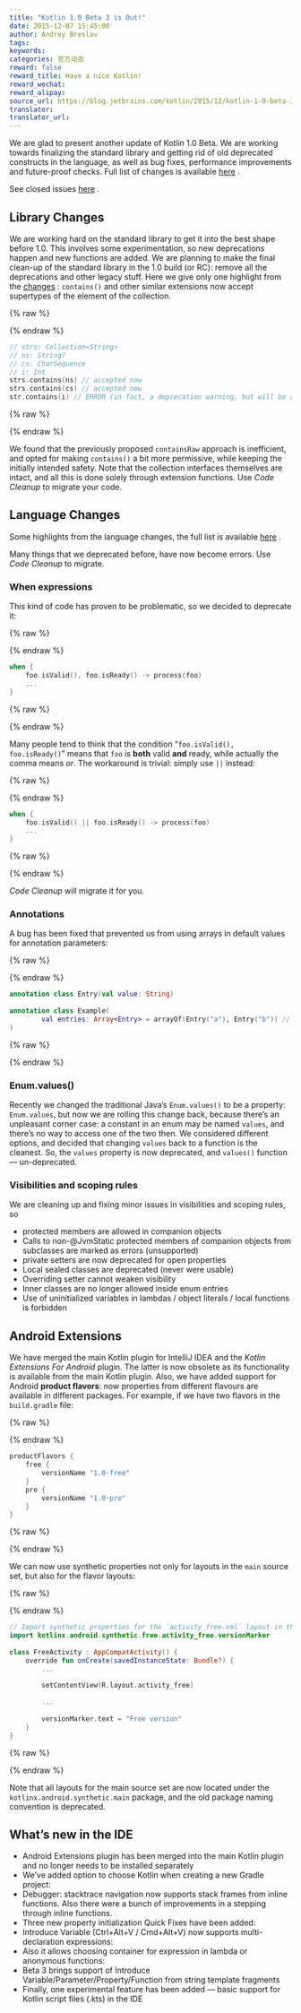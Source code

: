 ```yaml
---
title: "Kotlin 1.0 Beta 3 is Out!"
date: 2015-12-07 15:45:00
author: Andrey Breslav
tags:
keywords:
categories: 官方动态
reward: false
reward_title: Have a nice Kotlin!
reward_wechat:
reward_alipay:
source_url: https://blog.jetbrains.com/kotlin/2015/12/kotlin-1-0-beta-3-is-out/
translator:
translator_url:
---
```


We are glad to present another update of Kotlin 1.0 Beta. We are working towards finalizing the standard library and getting rid of old deprecated constructs in the language, as well as bug fixes, performance improvements and future-proof checks.
Full list of changes is available [here](https://youtrack.jetbrains.com/issues/KT?q=%23Major+%23Critical+%23Resolved+-Obsolete+-%7BEclipse+Plugin%7D+resolved+date%3A+2015-11-16+..+2015-11-30) .<br/>

See closed issues [here](https://youtrack.jetbrains.com/issues/KT?q=%23Major+%23Critical+%23Resolved+-Obsolete+-%7BEclipse+Plugin%7D+resolved+date%3A+2015-11-16+..+2015-11-30) .<span id="more-3263"></span>
## Library Changes

We are working hard on the standard library to get it into the best shape before 1.0. This involves some experimentation, so new deprecations happen and new functions are added. We are planning to make the final clean-up of the standard library in the 1.0 build (or RC): remove all the deprecations and other legacy stuff.
Here we give only one highlight from the [changes](https://github.com/JetBrains/kotlin/releases/tag/build-1.0.0-beta-3595) : `contains()` and other similar extensions now accept supertypes of the element of the collection.

{% raw %}
<p></p>
{% endraw %}

```kotlin
// strs: Collection<String>
// ns: String?
// cs: CharSequence
// i: Int
strs.contains(ns) // accepted now
strs.contains(cs) // accepted now
str.contains(i) // ERROR (in fact, a deprecation warning, but will be an error soon)
```

{% raw %}
<p></p>
{% endraw %}

We found that the previously proposed `containsRaw` approach is inefficient, and opted for making `contains()` a bit more permissive, while keeping the initially intended safety. Note that the collection interfaces themselves are intact, and all this is done solely through extension functions. Use <em>Code Cleanup</em> to migrate your code.
## Language Changes

Some highlights from the language changes, the full list is available [here](https://github.com/JetBrains/kotlin/releases/tag/build-1.0.0-beta-3595) .<br/>

Many things that we deprecated before, have now become errors. Use <em>Code Cleanup</em> to migrate.
### When expressions

This kind of code has proven to be problematic, so we decided to deprecate it:

{% raw %}
<p></p>
{% endraw %}

```kotlin
when {
    foo.isValid(), foo.isReady() -> process(foo)
    ...
}
```

{% raw %}
<p></p>
{% endraw %}

Many people tend to think that the condition “`foo.isValid(), foo.isReady()`” means that `foo` is **both** valid **and** ready, while actually the comma means <em>or</em>. The workaround is trivial: simply use `||` instead:

{% raw %}
<p></p>
{% endraw %}

```kotlin
when {
    foo.isValid() || foo.isReady() -> process(foo)
    ...
}
```

{% raw %}
<p></p>
{% endraw %}

<em>Code Cleanup</em> will migrate it for you.
### Annotations

A bug has been fixed that prevented us from using arrays in default values for annotation parameters:

{% raw %}
<p></p>
{% endraw %}

```kotlin
annotation class Entry(val value: String)
 
annotation class Example(
        val entries: Array<Entry> = arrayOf(Entry("a"), Entry("b")) // OK now
)
```

{% raw %}
<p></p>
{% endraw %}

### Enum.values()

Recently we changed the traditional Java’s `Enum.values()` to be a property: `Enum.values`, but now we are rolling this change back, because there’s an unpleasant corner case: a constant in an enum may be named `values`, and there’s no way to access one of the two then. We considered different options, and decided that changing `values` back to a function is the cleanest.
So, the `values` property is now deprecated, and `values()` function — un-deprecated.
### Visibilities and scoping rules

We are cleaning up and fixing minor issues in visibilities and scoping rules, so

* protected members are allowed in companion objects
* Calls to non-@JvmStatic protected members of companion objects from subclasses are marked as errors (unsupported)
* private setters are now deprecated for open properties
* Local sealed classes are deprecated (never were usable)
* Overriding setter cannot weaken visibility
* Inner classes are no longer allowed inside enum entries
* Use of uninitialized variables in lambdas / object literals / local functions is forbidden

## Android Extensions

We have merged the main Kotlin plugin for IntelliJ IDEA and the <em>Kotlin Extensions For Android</em> plugin. The latter is now obsolete as its functionality is available from the main Kotlin plugin.
Also, we have added support for Android **product flavors**: now properties from different flavours are available in different packages.
For example, if we have two flavors in the `build.gradle` file:

{% raw %}
<p></p>
{% endraw %}

```kotlin
productFlavors {
    free {
        versionName "1.0-free"
    }
    pro {
        versionName "1.0-pro"
    }
}
```

{% raw %}
<p></p>
{% endraw %}

We can now use synthetic properties not only for layouts in the `main` source set, but also for the flavor layouts:

{% raw %}
<p></p>
{% endraw %}

```kotlin
// Import synthetic properties for the `activity_free.xml` layout in the `free` flavor
import kotlinx.android.synthetic.free.activity_free.versionMarker
 
class FreeActivity : AppCompatActivity() {
    override fun onCreate(savedInstanceState: Bundle?) {
        ...
 
        setContentView(R.layout.activity_free)
 
        ...
 
        versionMarker.text = "Free version"
    }
}
```

{% raw %}
<p></p>
{% endraw %}

Note that all layouts for the main source set are now located under the `kotlinx.android.synthetic.main` package, and the old package naming convention is deprecated.
## What’s new in the IDE


* Android Extensions plugin has been merged into the main Kotlin plugin and no longer needs to be installed separately
* We’ve added option to choose Kotlin when creating a new Gradle project:
* Debugger: stacktrace navigation now supports stack frames from inline functions. Also there were a bunch of improvements in a stepping through inline functions.
* Three new property initialization Quick Fixes have been added:
* Introduce Variable (Ctrl+Alt+V / Cmd+Alt+V) now supports multi-declaration expressions:
* Also it allows choosing container for expression in lambda or anonymous functions:
* Beta 3 brings support of Introduce Variable/Parameter/Property/Function from string template fragments
* Finally, one experimental feature has been added — basic support for Kotlin script files (.kts) in the IDE

